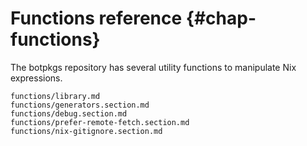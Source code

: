 # Functions reference {#chap-functions}

The botpkgs repository has several utility functions to manipulate Nix expressions.

```{=include=} sections
functions/library.md
functions/generators.section.md
functions/debug.section.md
functions/prefer-remote-fetch.section.md
functions/nix-gitignore.section.md
```
